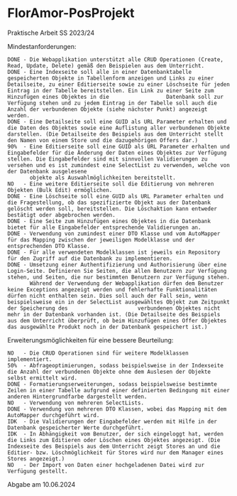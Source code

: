 # FlorAmor-PosProjekt
Praktische Arbeit SS 2023/24

Mindestanforderungen:

    DONE - Die Webapplikation unterstützt alle CRUD Operationen (Create, Read, Update, Delete) gemäß den Beispielen aus dem Unterricht.
    DONE - Eine Indexseite soll alle in einer Datenbanktabelle gespeicherten Objekte in Tabellenform anzeigen und Links zu einer Detailseite, zu einer Editierseite sowie zu einer Löschseite für jeden Eintrag in der Tabelle bereitstellen. Ein Link zu einer Seite zum Hinzufügen eines Objektes in die                  Datenbank soll zur Verfügung stehen und zu jedem Eintrag in der Tabelle soll auch die Anzahl der verbundenen Objekte (siehe nächster Punkt) angezeigt werden.
    DONE - Eine Detailseite soll eine GUID als URL Parameter erhalten und die Daten des Objektes sowie eine Auflistung aller verbundenen Objekte darstellen. (Die Detailseite des Beispiels aus dem Unterricht stellt den Namen von einem Store und die dazugehörigen Offers dar.)
    90%  - Eine Editierseite soll eine GUID als URL Parameter erhalten und Eingabefelder für die Änderung der Daten eines Objektes zur Verfügung stellen. Die Eingabefelder sind mit sinnvollen Validierungen zu versehen und es ist zumindest eine SelectList zu verwenden, welche von der Datenbank ausgelesene
           objekte als Auswahlmöglichkeiten bereitstellt.
    NO   - Eine weitere Editierseite soll die Editierung von mehreren Objekten (Bulk Edit) ermöglichen.
    DONE - Eine Löschseite soll eine GUID als URL Parameter erhalten und die Fragestellung, ob das spezifizierte Objekt aus der Datenbank gelöscht werden soll, bereitstellen. Die Löschaktion kann entweder bestätigt oder abgebrochen werden.
    DONE - Eine Seite zum Hinzufügen eines Objektes in die Datenbank bietet für alle Eingabefelder entsprechende Validierungen an.
    DONE - Verwendung von zumindest einer DTO Klasse und vom AutoMapper für das Mapping zwischen der jeweiligen Modelklasse und der entsprechenden DTO Klasse.
    DONE - Für alle verwendeten Modelklassen ist jeweils ein Repository für den Zugriff auf die Datenbank zu implementieren.
    DONE - Umsetzung einer Authentifizierung und Authorisierung über eine Login-Seite. Definieren Sie Seiten, die allen Benutzern zur Verfügung stehen, und Seiten, die nur bestimmten Benutzern zur Verfügung stehen.
           Während der Verwendung der Webapplikation dürfen dem Benutzer keine Exceptions angezeigt werden und fehlerhafte Funktionalitäten dürfen nicht enthalten sein. Dies soll auch der Fall sein, wenn beispielsweise ein in der SelectList ausgewähltes Objekt zum Zeitpunkt der Speicherung des                      verbundenen Objektes nicht mehr in der Datenbank vorhanden ist. (Die Detailseite des Beispiels aus dem Unterricht überprüft, ob beim Hinzufügen eines Offer Objektes das ausgewählte Produkt noch in der Datenbank gespeichert ist.)

    
Erweiterungsmöglichkeiten für eine bessere Beurteilung:

    NO   - Die CRUD Operationen sind für weitere Modelklassen implementiert.
    50%  - Abfrageoptimierungen, sodass beispielsweise in der Indexseite die Anzahl der verbundenen Objekte ohne dem Auslesen der Objekte selbst ermittelt wird.
    DONE - Formatierungserweiterungen, sodass beispielsweise bestimmte Zeilen in einer Tabelle aufgrund einer definierten Bedingung mit einer anderen Hintergrundfarbe dargestellt werden.
    NO   - Verwendung von mehreren SelectLists.
    DONE - Verwendung von mehreren DTO Klassen, wobei das Mapping mit dem AutoMapper durchgeführt wird.
    IDK  - Die Validierungen der Eingabefelder werden mit Hilfe in der Datenbank gespeicherter Werte durchgeführt.
    IDK  - In Abhängigkeit vom Benutzer, der sich eingeloggt hat, werden die Links zum Editieren oder Löschen eines Objektes angezeigt. (Die Indexseite des Beispiels aus dem Unterricht zeigt Stores an und die Editier- bzw. Löschmöglichkeit für Stores wird nur dem Manager eines Stores angezeigt.)
    NO   - Der Import von Daten einer hochgeladenen Datei wird zur Verfügung gestellt.

Abgabe am 10.06.2024
